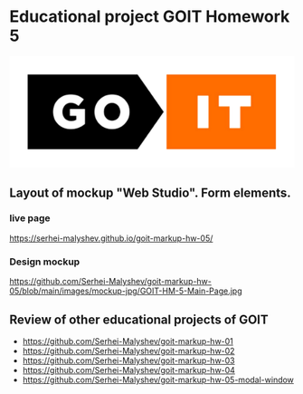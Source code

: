 # Educational project GOIT Homework 5

<div align="center">
	<img src="https://raw.githubusercontent.com/Serhei-Malyshev/goit-markup-hw-04/main/images/github-readme/goit-logo-596.png" width="596"/>
</div>

## Layout of mockup "Web Studio". Form elements. 

### live page

https://serhei-malyshev.github.io/goit-markup-hw-05/

### Design mockup

https://github.com/Serhei-Malyshev/goit-markup-hw-05/blob/main/images/mockup-jpg/GOIT-HM-5-Main-Page.jpg

## Review of other educational projects of GOIT

* https://github.com/Serhei-Malyshev/goit-markup-hw-01
* https://github.com/Serhei-Malyshev/goit-markup-hw-02
* https://github.com/Serhei-Malyshev/goit-markup-hw-03
* https://github.com/Serhei-Malyshev/goit-markup-hw-04
* https://github.com/Serhei-Malyshev/goit-markup-hw-05-modal-window
